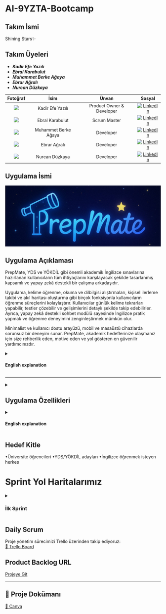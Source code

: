 # AI-9YZTA-Bootcamp

## Takım İsmi
Shining Stars✨
## Takım Üyeleri
- ***Kadir Efe Yazılı*** 
- ***Ebral Karabulut*** 
- ***Muhammet Berke Ağaya***
- ***Ebrar Ağralı*** 
- ***Nurcan Düzkaya***

| Fotoğraf | İsim | Ünvan | Sosyal |
|:--------:|:-----:|:------:|:-------:|
| <img src="https://avatars.githubusercontent.com/u/152311530?v=4" width="150"/> | Kadir Efe Yazılı | Product Owner & Developer | [![LinkedIn](https://img.shields.io/badge/LinkedIn-Profile-blue?logo=linkedin)](https://www.linkedin.com/in/kadirefeyazili/) |
| <img src="https://avatars.githubusercontent.com/u/208370395?v=4" width="150"/> | Ebral Karabulut | Scrum Master | [![LinkedIn](https://img.shields.io/badge/LinkedIn-Profile-blue?logo=linkedin)](https://www.linkedin.com/in/ebral-karabulut/) |
| <img src="https://avatars.githubusercontent.com/u/163898105?v=4" width="150"/> | Muhammet Berke Ağaya | Developer | [![LinkedIn](https://img.shields.io/badge/LinkedIn-Profile-blue?logo=linkedin)](https://www.linkedin.com/in/muhammet-berke-a%C4%9Faya/) |
| <img src="https://avatars.githubusercontent.com/u/157977459?v=4" width="150"/> | Ebrar Ağralı | Developer | [![LinkedIn](https://img.shields.io/badge/LinkedIn-Profile-blue?logo=linkedin)](https://www.linkedin.com/in/ebrara%C4%9Fral%C4%B1/) |
| <img src="https://avatars.githubusercontent.com/u/147709490?v=4" width="150"/> | Nurcan Düzkaya | Developer | [![LinkedIn](https://img.shields.io/badge/LinkedIn-Profile-blue?logo=linkedin)](https://www.linkedin.com/in/nurcan-d%C3%BCzkaya) |


## Uygulama İsmi
![Uygulama Görüntüsü](assets/app_picture.jpeg)


<summary><h2>Uygulama Açıklaması</h2></summary>
PrepMate, YDS ve YÖKDİL gibi önemli akademik İngilizce sınavlarına hazırlanan kullanıcıların tüm ihtiyaçlarını karşılayacak şekilde tasarlanmış kapsamlı ve yapay zekâ destekli bir çalışma arkadaşıdır.

Uygulama, kelime öğrenme, okuma ve dilbilgisi alıştırmaları, kişisel ilerleme takibi ve akıl haritası oluşturma gibi birçok fonksiyonla kullanıcıların öğrenme süreçlerini kolaylaştırır. Kullanıcılar günlük kelime tekrarları yapabilir, testler çözebilir ve gelişimlerini detaylı şekilde takip edebilirler. Ayrıca, yapay zekâ destekli sohbet modülü sayesinde İngilizce pratik yapmak ve öğrenme deneyimini zenginleştirmek mümkün olur.

Minimalist ve kullanıcı dostu arayüzü, mobil ve masaüstü cihazlarda sorunsuz bir deneyim sunar. PrepMate, akademik hedeflerinize ulaşmanız için size rehberlik eden, motive eden ve yol gösteren en güvenilir yardımcınızdır.
<details>
  <summary><h4>English explanation</h4></summary>
PrepMate is a comprehensive and AI-powered study companion designed to meet all the needs of users preparing for important academic English exams such as YDS and YÖKDİL.

The app facilitates the learning process with many features including vocabulary learning, reading and grammar exercises, personal progress tracking, and mind mapping. Users can review daily vocabulary, take tests, and monitor their progress in detail. Additionally, the AI-powered chat module allows users to practice English and enrich their learning experience.

With its minimalist and user-friendly interface, PrepMate offers a seamless experience on both mobile and desktop devices. PrepMate is your most reliable assistant, guiding, motivating, and supporting you to achieve your academic goals.
</details>

---

<details>
  <summary><h2>Uygulama Özellikleri</h2></summary>

- 📚 Günlük kelime tekrarları ve kapsamlı testler ile etkin öğrenme  
- 🤖 Yapay zekâ destekli cümle açıklamaları ve anında çeviri imkanı  
- ✍️ YDS ve YÖKDİL formatlarına uygun deneme sınavları  
- 🌌 Gökyüzü temalı takımyıldızı başarı sistemi ile motive edici öğrenme deneyimi  
- 📈 Kişisel ilerleme paneli sayesinde detaylı performans takibi  
- 🧩 Akademik deyimler, bağlaçlar ve dil yapılarıyla dil becerilerinin geliştirilmesi  
- 🌟 Zengin ve çeşitli öğrenme materyalleri  
- 📱💻 Telefon, tablet ve bilgisayar gibi tüm cihazlarda uyumlu, kesintisiz kullanım  
- 🌍 Her zaman, her yerde öğrenme imkânı — internet bağlantısı olan her ortamda erişilebilir

</details>

<details>
  <summary><h4>English explanation</h4></summary>

- 📚 Effective learning with daily vocabulary reviews and comprehensive tests  
- 🤖 AI-powered sentence explanations and instant translation capabilities  
- ✍️ Practice exams formatted for YDS and YÖKDİL standards  
- 🌌 Motivating learning experience with a sky-themed constellation achievement system  
- 📈 Detailed performance tracking via personal progress dashboard  
- 🧩 Development of language skills using academic idioms, conjunctions, and structures  
- 🌟 Rich and diverse learning materials  
- 📱💻 Compatible with all devices including phones, tablets, and computers for seamless usage  
- 🌍 Learn anytime, anywhere — accessible wherever there is internet connectivity  

</details>

## Hedef Kitle
•Üniversite öğrencileri
•YDS/YÖKDİL adayları
•İngilizce öğrenmek isteyen herkes

# Sprint Yol Haritalarımız

<details>
  <summary><h3>İlk Sprint</h3></summary>
  
### Kullanılan Teknolojiler
- **Frontend:** React.js, Tailwind CSS, React Markdown
- **API:** Google Gemini API
- **Backend & Hosting:** Firebase, Firebase API Key
- **Versiyon Kontrol & Deploy:** GitHub, GitHub Pages, GitHub Actions

### İlk Versiyonda Olacaklar
- Kelime öğretme modülü
- Prompt yanıtı veren LLM
- Gökyüzü temalı arayüz (takımyıldızları)
- Basit kullanıcı profili
- Personalar oluşturuldu
- Geri bildirim ekranı

Aşağıdaki tabloda, bu sprint içinde ele alınacak kullanıcı hikayeleri ve bunlara bağlı detaylı görevler yer almaktadır:

| Görev (Task)                                                      | Tahmini Süre (Gün) | Puan (Story Point) | Sorumlu        | Durum     |
|------------------------------------------------------------------|--------------------|--------------------|----------------|-----------|
| T1.1: Kelime veri yapısını (Firestore) tanımlama.                | 1                  | 3                  | Backend Ekibi  | Başladı   |
| T1.2: Firebase'e örnek kelime setleri yükleme.                   | 1                  | 3                  | Backend Ekibi  | Başladı   |
| T1.3: Kelime kartlarını gösteren React bileşenini oluşturma.     | 2                  | 5                  | Frontend Ekibi | Başladı   |
| T1.4: Kelime kartları için Tailwind CSS stilini uygulama.        | 1                  | 3                  | Frontend Ekibi | Başladı   |
| T1.5: Kelime tekrar mekanizması için test arayüzü ekleme.        | 1                  | 3                  | Frontend Ekibi | Başladı   |
| T2.1: Google Gemini API entegrasyonu için servis katmanı oluşturma. | 2                | 8                  | Backend Ekibi  | Başladı   |
| T2.2: Kullanıcının seçtiği kelime/cümleyi AI'a gönderme işlevi geliştirme. | 1             | 5                  | Frontend Ekibi | Başladı   |
| T2.3: AI yanıtını gösterecek UI bileşenini tasarlama.             | 2                  | 5                  | Frontend Ekibi | Başladı   |
| T2.4: AI yanıtlarının React Markdown ile düzgün görüntülenmesini sağlama. | 1              | 3                  | Frontend Ekibi | Başladı   |
| T3.1: Temel renk paletini ve fontları tanımlama (Tailwind config). | 0.5               | 2                  | UI/UX Tasarımcı | Tamamlandı|
| T3.2: Ana sayfa arkaplanına gökyüzü temalı görsel/stil ekleme.    | 1                  | 3                  | Frontend Ekibi | Başladı   |
| T3.3: Basit takımyıldızı başarı sistemi için placeholder UI oluşturma. | 1               | 3                  | Frontend Ekibi | Başladı   |
| T4.1: Kullanıcı profili veri yapısını tanımlama (Firestore).     | 1                  | 3                  | Backend Ekibi  | Başladı   |
| T4.2: Basit kullanıcı profili ekranı oluşturma.                   | 1                  | 3                  | Frontend Ekibi | Başladı   |
| T5.1: Geri bildirim formu UI bileşenini oluşturma.                | 1                  | 3                  | Frontend Ekibi | Başladı   |
| T5.2: Geri bildirimleri Firebase'e kaydetme işlevini geliştirme. | 1                  | 3                  | Backend Ekibi  | Başladı   |
| T6.1: Personaların oluşturulması ve dokümantasyonu.             | 1                  | 3                  | Product Owner  | Tamamlandı|
| T6.2: GitHub reposunu oluşturma ve ilk kod yapısını kurma.        | 0.5                | 2                  | Developer      | Tamamlandı|
| T6.3: GitHub Pages ve Actions ile deploy altyapısını kurma.       | 1                  | 5                  | Developer      | Başladı   |
| T6.4: Trello panosunu güncel tutma.                               | Sürekli            | -                  | Tüm Ekip       | Sürekli   |
| T6.5: Günlük Scrum toplantılarını yapma.                          | Sürekli            | -                  | Tüm Ekip       | Sürekli   |
| T6.6: Sprint sonu ekran görüntülerini alma ve dokümantasyona ekleme. | 0.5               | 1                  | Proje Yöneticisi | Planlandı |
| T6.7: Sprint Review toplantısını planlama ve sunumu hazırlama.   | 1                  | 2                  | Scrum Master   | Planlandı |
| T6.8: Sprint Retrospective toplantısını düzenleme.                | 1                  | 2                  | Scrum Master   | Planlandı |


---

# Sprint Notları

- UI tasarımlarında **Canva ve Figma** kullanılmasına karar verildi.
- Proje yönetim aracı olarak **Trello** tercih edildi.
- Daily scrum toplantıları **Whatsapp** ve **Google Meet** üzerinden takımın uygunluğuna göre yapıldı.
- Uygulamanın ana temasının **gökyüzü ve takımyıldızları** olması kararlaştırıldı.
- YDS/YÖKDİL odaklı akademik İngilizce kelimeler ve yapılar hedeflendi.

---

## Sprint İçinde Tamamlanması Beklenen Puan:

**350 Puan**

---

## Puan Tamamlama Mantığı:

Toplamda **1200 puanlık** bir hedef belirlendi.  
Birinci sprintte, fikir oturması, tasarımların yapılması ve API ekleme planlandığı için **350 puan** hedeflenmiştir ve tamamlanmıştır.  
İkinci sprintte, kod yazma çalışmalarına yoğunlaşılacağı için **400 puan** hedeflenmiştir.  
Üçüncü sprintte ise kalan görevlerin tamamlanması ve entegrasyon çalışmaları yapılacağından **450 puan** hedefi konulmuştur.

---

## Sprint Gözden Geçirilmesi:

- Takım olarak birçok toplantı yapıldı ve tüm toplantılar planlandığı şekilde tamamlandı.  
- Takım ismi, proje adı, kullanıcı persona ve hedef kitle tanımı oluşturuldu.  
- Veri seti kaynakları araştırıldı (YDS, YÖKDİL örnekleri).  
- GitHub reposu açıldı ve README iskeleti oluşturuldu.  
- Chat arayüzü tasarım şablonları araştırıldı.  
- Kullanılan teknoloji yığını (stack) kararlaştırıldı.  
- Prompt engineering için örnekler belirlendi.  
- MVP hedefleri netleştirildi ve ekip içi görev dağılımı yapıldı.  
- UI/UX taslakları Canva ve Figma kullanılarak hazırlandı.  
- Kullanıcı geri bildirimi için test soruları oluşturuldu.  
- Takım içi iş birliği ve iletişim verimli şekilde sürdürüldü.
- Uygulamanın farklı özellikler taşımasını istenildiği için önceliklendirme aşamasında karar vermek kolay olmadı.
- Kelime öğretme modülünün de ön plana çıkarılmasına karar verildi.
- Uygulama adı oylama ile seçildi.
- Bu süreçte proje yönetim yöntemi belirlendi, takım birbiriyle tanışmış oldu, ve diğer sprintlerde de kullanılmak üzere sistem oluşturuldu.
- Whatsapp grubunda günlük olarak toplantılarda ertesi gün görevleri konuşuldu.

---

## Sprint Gözden Geçirme Katılımcıları:

**Kadir Efe Yazılı**, **Ebral Karabulut**, **Muhammet Berke Ağaya**, **Ebrar Ağralı**, **Nurcan Düzkaya**

---

## Sprint Retrospektifi:

- Firebase kurulumu ve entegrasyonu başarılı oldu, ancak bazı veri modelleme kararları gözden geçirilebilir.
- AI API entegrasyonu beklenenden biraz daha fazla zaman aldı, bir sonraki sprintte benzer entegrasyonlar için daha detaylı planlama yapılmalı.
- Tüm ekip üyelerinin kod yazma sürecine erken dahil olması verimliliği artırdı.
- Uygulamaya açık tema eklenmesi ve günlük UI düzenlemesi bir sonraki sprintte önceliklendirilecek.
- Kullanıcı profili geliştirme, günlük planlayıcı ve takvim entegrasyonu, alışkanlık oluşturma/takip ve görev listesi/hatırlatıcı özellikleri bir sonraki sprintler için detaylandırılacak.
- Tüm ekip üyelerinin ikinci sprintte birlikte kod yazmasına karar verildi.
- Yapay zeka eklentisi için uygulamaya uygun ücretsiz Gemini API entegrasyonuna karar verildi.
- Günlük kısmı UI düzenlenmesine karar verildi.
- Kelime öğretme ve test modüllerinin tamamlanmasına karar verildi.
- Tüm görevler planlandığı şekilde başarıyla tamamlandı.
- Takım üyeleri görev dağılımını etkin yaptı ve iş birliği güçlüydü.
- Sprint sonunda planlanan hedeflerin tamamı gerçekleştirilmiş oldu.



<details>
  <summary>Sprint 1 - App Screenshots</summary>
  
  ![Uygulama Görüntüsü](./assets/UygulamaGörüntüsü.png)

</details>

<details>
  <summary>Sprint 1 - Sprint Board Update Screenshots</summary>
  
  ![Sprint Yol Haritası](./assets/SprintListesi.jpg)

</details>

<details>
  <summary>Toplantı Görselleri</summary>
  <div style="display: flex; gap: 10px; flex-wrap: wrap;">
    <img src="assets/ToplantıGörselleri.jpg" width="200"/>
    <img src="assets/meet1.jpeg" width="200"/>
    <img src="assets/meet2.jpeg" width="200"/>
    <img src="assets/meet3.jpeg" width="200"/>
    <img src="assets/meet4.jpeg" width="200"/>
  </div>
  
</details>
</details>

## Daily Scrum

Proje yönetim sürecimizi Trello üzerinden takip ediyoruz:  
[🔗 Trello Board](https://trello.com/b/8fP9S0KF/bootcamp)

## Product Backlog URL

[Projeye Git](https://kadirefeyazili.github.io/YZTA-Bootcamp/)

---

## 📃 Proje Dokümanı

[🔗 Canva](https://www.canva.com/design/DAGr9V-hQBg/k5EpeSP5GUWiXgXTwk_Thw/edit)
